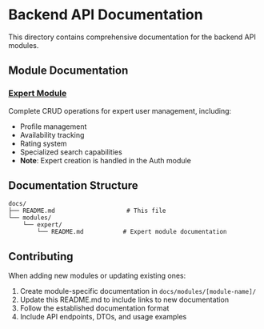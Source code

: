 # Backend API Documentation

This directory contains comprehensive documentation for the backend API modules.

## Module Documentation

### [Expert Module](./modules/expert/README.md)

Complete CRUD operations for expert user management, including:

- Profile management
- Availability tracking
- Rating system
- Specialized search capabilities
- **Note**: Expert creation is handled in the Auth module

## Documentation Structure

```
docs/
├── README.md                    # This file
└── modules/
    └── expert/
        └── README.md           # Expert module documentation
```

## Contributing

When adding new modules or updating existing ones:

1. Create module-specific documentation in `docs/modules/[module-name]/`
2. Update this README.md to include links to new documentation
3. Follow the established documentation format
4. Include API endpoints, DTOs, and usage examples
